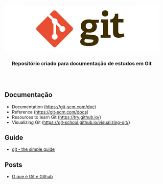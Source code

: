 <div align="center">
 
  ![GIT Header Readme](images/header.jpg)

  ### **Repositório criado para documentação de estudos em Git**
</div>
<br><br>

## Documentação

+ Documentation (https://git-scm.com/doc)
+ Reference (https://git-scm.com/docs)
+ Resources to learn Git (https://try.github.io/)
+ Visualizing Git (https://git-school.github.io/visualizing-git/)

## Guide 

+ [git - the simple guide](https://rogerdudler.github.io/git-guide/)

## Posts

+ [O que é Git e Github](https://www.alura.com.br/artigos/o-que-e-git-github?utm_source=gnarus&utm_medium=timeline)



